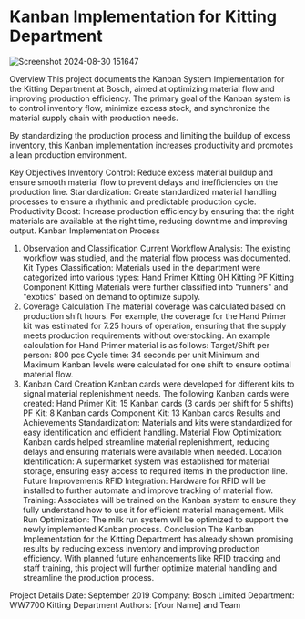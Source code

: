 # Kanban Implementation for Kitting Department


![Screenshot 2024-08-30 151647](https://github.com/user-attachments/assets/c0c03cf2-b904-458a-b49a-3b241271fbac)

Overview
This project documents the Kanban System Implementation for the Kitting Department at Bosch, aimed at optimizing material flow and improving production efficiency. The primary goal of the Kanban system is to control inventory flow, minimize excess stock, and synchronize the material supply chain with production needs.

By standardizing the production process and limiting the buildup of excess inventory, this Kanban implementation increases productivity and promotes a lean production environment.

Key Objectives
Inventory Control: Reduce excess material buildup and ensure smooth material flow to prevent delays and inefficiencies on the production line.
Standardization: Create standardized material handling processes to ensure a rhythmic and predictable production cycle.
Productivity Boost: Increase production efficiency by ensuring that the right materials are available at the right time, reducing downtime and improving output.
Kanban Implementation Process
1. Observation and Classification
Current Workflow Analysis: The existing workflow was studied, and the material flow process was documented.
Kit Types Classification: Materials used in the department were categorized into various types:
Hand Primer Kitting
OH Kitting
PF Kitting
Component Kitting
Materials were further classified into "runners" and "exotics" based on demand to optimize supply.
2. Coverage Calculation
The material coverage was calculated based on production shift hours. For example, the coverage for the Hand Primer kit was estimated for 7.25 hours of operation, ensuring that the supply meets production requirements without overstocking.
An example calculation for Hand Primer material is as follows:
Target/Shift per person: 800 pcs
Cycle time: 34 seconds per unit
Minimum and Maximum Kanban levels were calculated for one shift to ensure optimal material flow.
3. Kanban Card Creation
Kanban cards were developed for different kits to signal material replenishment needs. The following Kanban cards were created:
Hand Primer Kit: 15 Kanban cards (3 cards per shift for 5 shifts)
PF Kit: 8 Kanban cards
Component Kit: 13 Kanban cards
Results and Achievements
Standardization: Materials and kits were standardized for easy identification and efficient handling.
Material Flow Optimization: Kanban cards helped streamline material replenishment, reducing delays and ensuring materials were available when needed.
Location Identification: A supermarket system was established for material storage, ensuring easy access to required items in the production line.
Future Improvements
RFID Integration: Hardware for RFID will be installed to further automate and improve tracking of material flow.
Training: Associates will be trained on the Kanban system to ensure they fully understand how to use it for efficient material management.
Milk Run Optimization: The milk run system will be optimized to support the newly implemented Kanban process.
Conclusion
The Kanban Implementation for the Kitting Department has already shown promising results by reducing excess inventory and improving production efficiency. With planned future enhancements like RFID tracking and staff training, this project will further optimize material handling and streamline the production process.

Project Details
Date: September 2019
Company: Bosch Limited
Department: WW7700 Kitting Department
Authors: [Your Name] and Team
